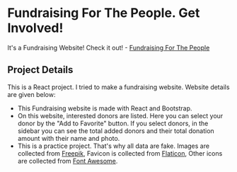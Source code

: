 # Fundraising For The People. Get Involved!
It's a Fundraising Website! Check it out! - [Fundraising For The People](https://fundraiser-munimrh.netlify.app/)

## Project Details

This is a React project. I tried to make a fundraising website. Website details are given below:
* This Fundraising website is made with React and Bootstrap.
* On this website, interested donors are listed. Here you can select your donor by the "Add to Favorite" button. If you select donors, in the sidebar you can see the total added donors and their total donation amount with their name and photo.
* This is a practice project. That's why all data are fake. Images are collected from [Freepik](https://www.freepik.com/), Favicon is collected from [Flaticon](https://www.flaticon.com/), Other icons are collected from [Font Awesome](https://fontawesome.com/).